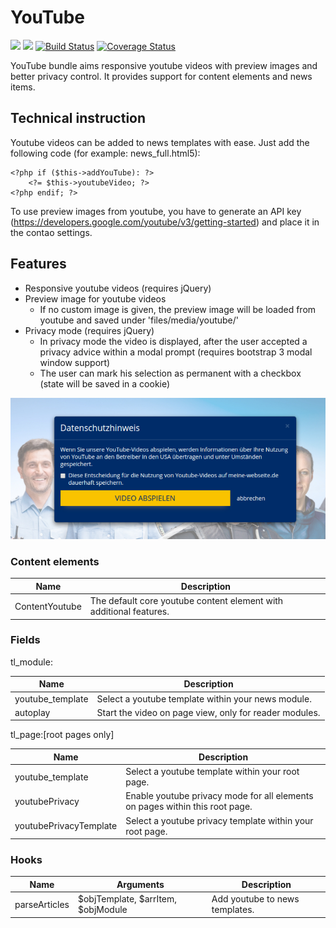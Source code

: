 # YouTube

[![](https://img.shields.io/packagist/v/heimrichhannot/contao-youtube-bundle.svg)](https://packagist.org/packages/heimrichhannot/contao-youtube-bundle)
[![](https://img.shields.io/packagist/dt/heimrichhannot/contao-youtube-bundle.svg)](https://packagist.org/packages/heimrichhannot/contao-youtube-bundle)
[![Build Status](https://travis-ci.org/heimrichhannot/contao-youtube-bundle.svg?branch=master)](https://travis-ci.org/heimrichhannot/contao-youtube-bundle)
[![Coverage Status](https://coveralls.io/repos/github/heimrichhannot/contao-youtube-bundle/badge.svg?branch=master)](https://coveralls.io/github/heimrichhannot/contao-youtube-bundle?branch=master)

YouTube bundle aims responsive youtube videos with preview images and better privacy control.
It provides support for content elements and news items.

## Technical instruction

Youtube videos can be added to news templates with ease. Just add the following code (for example: news_full.html5):

```
<?php if ($this->addYouTube): ?>
	<?= $this->youtubeVideo; ?>
<?php endif; ?>
```

To use preview images from youtube, you have to generate an API key (https://developers.google.com/youtube/v3/getting-started) and place it in the contao settings.

## Features
 
* Responsive youtube videos (requires jQuery)
* Preview image for youtube videos
    * If no custom image is given, the preview image will be loaded from youtube and saved under 'files/media/youtube/' 
* Privacy mode (requires jQuery)
    * In privacy mode the video is displayed, after the user accepted a privacy advice within a modal prompt (requires bootstrap 3 modal window support)
    * The user can mark his selection as permanent with a checkbox (state will be saved in a cookie) 

![alt privacy modal](./docs/img/privacy_modal.jpg)
    
    
### Content elements

Name | Description
---- | -----------
ContentYoutube | The default core youtube content element with additional features. 

### Fields

tl_module:

Name | Description
---- | -----------
youtube_template | Select a youtube template within your news module.
autoplay | Start the video on page view, only for reader modules.

tl_page:[root pages only]

Name | Description
---- | -----------
youtube_template | Select a youtube template within your root page. 
youtubePrivacy | Enable youtube privacy mode for all elements on pages within this root page. 
youtubePrivacyTemplate | Select a youtube privacy template within your root page.

### Hooks

Name | Arguments | Description
---- | --------- | -----------
parseArticles | $objTemplate, $arrItem, $objModule | Add youtube to news templates.

